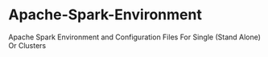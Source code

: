 # Apache-Spark-Environment
Apache Spark Environment and Configuration Files For Single (Stand Alone) Or Clusters
